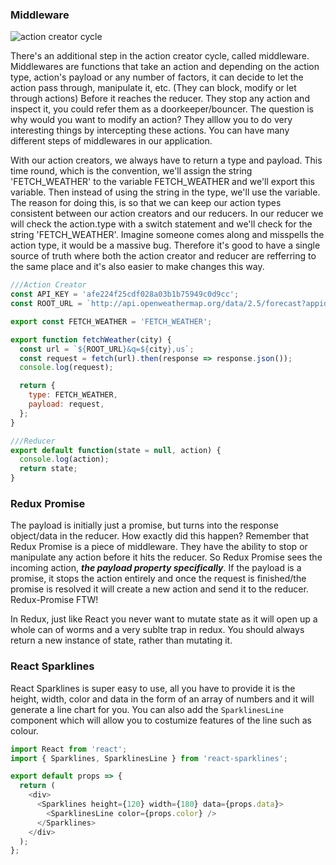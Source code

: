 ### Middleware

![action creator cycle](https://cloud.githubusercontent.com/assets/22747985/26755621/b7ec551a-4888-11e7-8c3a-a393c7d19688.png)

There's an additional step in the action creator cycle, called middleware. Middlewares are functions that take an action and depending on the action type, action's payload or any number of factors, it can decide to let the action pass through, manipulate it, etc. (They can block, modify or let through actions) Before it reaches the reducer. They stop any action and inspect it, you could refer them as a doorkeeper/bouncer. The question is why would you want to modify an action? They alllow you to do very interesting things by intercepting these actions. You can have many different steps of middlewares in our application.

With our action creators, we always have to return a type and payload. This time round, which is the convention, we'll assign the string 'FETCH_WEATHER' to the variable FETCH_WEATHER and we'll export this variable. Then instead of using the string in the type, we'll use the variable. The reason for doing this, is so that we can keep our action types consistent between our action creators and our reducers. In our reducer we will check the action.type with a switch statement and we'll check for the string 'FETCH_WEATHER'. Imagine someone comes along and misspells the action type, it would be a massive bug. Therefore it's good to have a single source of truth where both the action creator and reducer are refferring to the same place and it's also easier to make changes this way.

```js
///Action Creator
const API_KEY = 'afe224f25cdf028a03b1b75949c0d9cc';
const ROOT_URL = `http://api.openweathermap.org/data/2.5/forecast?appid=${API_KEY}`;

export const FETCH_WEATHER = 'FETCH_WEATHER';

export function fetchWeather(city) {
  const url = `${ROOT_URL}&q=${city},us`;
  const request = fetch(url).then(response => response.json());
  console.log(request);

  return {
    type: FETCH_WEATHER,
    payload: request,
  };
}

///Reducer
export default function(state = null, action) {
  console.log(action);
  return state;
}

```

### Redux Promise
The payload is initially just a promise, but turns into the response object/data in the reducer. How exactly did this happen?
Remember that Redux Promise is a piece of middleware. They have the ability to stop or manipulate any action before it hits the reducer. So Redux Promise sees the incoming action, _**the payload property specifically**_. If the payload is a promise, it stops the action entirely and once the request is finished/the promise is resolved it will create a new action and send it to the reducer. Redux-Promise FTW!

In Redux, just like React you never want to mutate state as it will open up a whole can of worms and a very sublte trap in redux. You should always return a new instance of state, rather than mutating it.

### React Sparklines

React Sparklines is super easy to use, all you have to provide it is the height, width, color and data in the form of an array of numbers and it will generate a line chart for you. You can also add the `SparklinesLine` component which will allow you to costumize features of the line such as colour.

```js
import React from 'react';
import { Sparklines, SparklinesLine } from 'react-sparklines';

export default props => {
  return (
    <div>
      <Sparklines height={120} width={180} data={props.data}>
        <SparklinesLine color={props.color} />
      </Sparklines>
    </div>
  );
};

```
